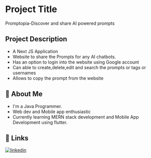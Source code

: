 
# Project Title
Promptopia-Discover and share AI powered prompts



## Project Description
* A Next JS Application
* Website to share the Prompts for any AI chatbots.
* Has an option to login into the website using Google account
* Can able to create,delete,edit and search the prompts or tags or usernames
* Allows to copy the prompt from the website


## 🚀 About Me
* I'm a Java Programmer.
* Web dev and Mobile app enthusiastic 
* Currently learning MERN stack development and Mobile App Development using flutter.
## 🔗 Links
[![linkedin](https://img.shields.io/badge/linkedin-0A66C2?style=for-the-badge&logo=linkedin&logoColor=white)](https://www.linkedin.com/in/karthick-kumar-sm)